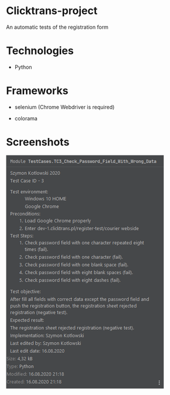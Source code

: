 # Clicktrans-project
An automatic tests of the registration form

# Technologies

- Python

# Frameworks

- selenium (Chrome Webdriver is required)

- colorama

# Screenshots
<img src="Clicktrans/jpg/1.png">
